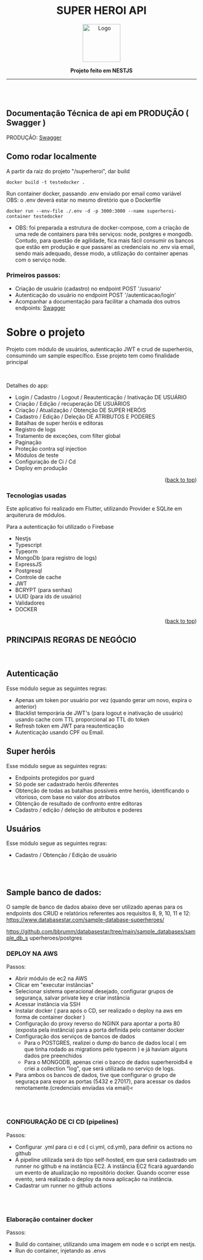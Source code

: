 <div align="center">

# SUPER HEROI API

<div>
  <a>
    <img src="https://i.pinimg.com/originals/e4/26/70/e426702edf874b181aced1e2fa5c6cde.gif" alt="Logo" width="100">
  </a>
<p><strong>Projeto feito em NESTJS</strong></p>
</div>
<hr>
<br>
<br>
</div>


## Documentação Técnica de api em PRODUÇÃO ( Swagger )
PRODUÇÃO: <a href="http://3.95.180.183/api">Swagger</a>

## Como rodar localmente

A partir da raiz do projeto "/superheroi", dar build
```
docker build -t testedocker .
```
Run container docker, passando .env enviado por email como variável
<br>OBS: o .env deverá estar no mesmo diretório que o Dockerfile
```
docker run --env-file ./.env -d -p 3000:3000 --name superheroi-container testedocker
```
* OBS: foi preparada a estrutura de docker-compose, com a criação de uma rede de containers para três serviços: node, postgres e mongodb. Contudo, para questão de agilidade, fica mais fácil consumir os bancos que estão em produção e que passarei as credenciais no .env via email, sendo mais adequado, desse modo, a utilização do container apenas com o serviço  node.

### Primeiros passos:
  * Criação de usuário (cadastro) no endpoint POST '/usuario'
  * Autenticação do usuário no endpoint POST '/autenticacao/login'
  * Acompanhar a documentação para facilitar a chamada dos outros endpoints: <a href="http://3.95.180.183/api">Swagger</a>

<div id="about"></div>

# Sobre o projeto

Projeto com módulo de usuários, autenticação JWT e crud de superheróis, consumindo um sample específico. Esse projeto tem como finalidade principal


<br>

Detalhes do app:
* Login / Cadastro / Logout / Reautenticação / Inativação DE USUÁRIO
* Criação / Edição / recuperação  DE USUÁRIOS
* Criação / Atualização / Obtenção  DE SUPER HERÓIS
* Cadastro / Edição / Deleção DE ATRIBUTOS E PODERES
* Batalhas de super heróis e editoras
* Registro de logs
* Tratamento de exceções, com filter global
* Paginação
* Proteção contra sql injection
* Módulos de teste
* Configuração de Ci / Cd
* Deploy em produção


<p align="right">(<a href="#top">back to top</a>)</p>

 

<div id="built-with"></div>

### Tecnologias usadas

Este aplicativo foi realizado em Flutter, utilizando Provider e SQLite em arquiterura de módulos.

Para a autenticação foi utilizado o Firebase

* Nestjs
* Typescript
* Typeorm
* MongoDb (para registro de logs)
* ExpressJS
* Postgresql
* Controle de cache
* JWT
* BCRYPT (para senhas)
* UUID (para ids de usuário)
* Validadores
* DOCKER

<p align="right">(<a href="#top">back to top</a>)</p>

<div id="demo"></div>

## PRINCIPAIS REGRAS DE NEGÓCIO
<br>

## Autenticação
Esse módulo segue as seguintes regras:   
  * Apenas um token por usuário por vez  (quando gerar um novo, expira o anterior)
  * Blacklist temporária de JWT's (para logout e inativação de usuário) usando cache com TTL proporcional ao TTL do token
  * Refresh token em JWT para reautenticação
  * Autenticação usando CPF ou Email.

## Super heróis
Esse módulo segue as seguintes regras:   
  * Endpoints protegidos por guard
  * Só pode ser cadastrado heróis diferentes
  * Obtenção de todas as batalhas possíveis entre heróis, identificando o vitorioso, com base no valor dos atributos
  * Obtenção de resultado de confronto entre editoras
  * Cadastro / edição / deleção de atributos e poderes

## Usuários
Esse módulo segue as seguintes regras:   
  * Cadastro / Obtenção / Edição de usuário
<br>
<br>

## Sample banco de dados:
O sample de banco de dados abaixo deve ser utilizado apenas para os endpoints
dos CRUD e relatórios referentes aos requisitos 8, 9, 10, 11 e 12:
https://www.databasestar.com/sample-database-superheroes/

https://github.com/bbrumm/databasestar/tree/main/sample_databases/sample_db_s
uperheroes/postgres

### DEPLOY NA AWS
Passos:
  * Abrir módulo de ec2 na AWS
  * Clicar em "executar instâncias"
  * Selecionar sistema operacional desejado, configurar grupos de segurança, salvar private key e criar instância
  * Acessar instância via SSH
  * Instalar docker ( para após o CD, ser realizado o deploy na aws em forma de container docker )
  * Configuração do proxy reverso do NGINX para apontar a porta 80 (exposta pela instância) para a porta definida pelo container docker
  * Configuração dos serviços de bancos de dados
      * Para o POSTGRES, realizei o dump do banco de dados local ( em que tinha rodado as migrations pelo typeorm ) e já haviam alguns dados pre preenchidos
      * Para o MONGODB, apenas criei o banco de dados superheroidb4 e criei a collection "log", que será utilizada no serviço de logs.
  * Para ambos os bancos de dados, tive que configurar o grupo de seguraça para expor as portas (5432 e 27017), para acessar os dados remotamente.(credenciais enviadas via email)<
<br>
<br>

### CONFIGURAÇÃO DE CI CD (pipelines)
Passos:
  * Configurar .yml para ci e cd ( ci.yml, cd.yml), para definir os actions no github
  * A pipeline utilizada será do tipo self-hosted, em que será cadastrado um runner no github e na instância EC2. A instância EC2 ficará aguardando um evento de atualização no repositório docker. Quando ocorrer esse   evento, será realizado o deploy da nova aplicação na instância.
  * Cadastrar um runner no github actions
<br>
<br>

### Elaboração container docker
Passos:
  * Build do container, utilizando uma imagem em node e o script em nestjs.
  * Run do container, injetando as .envs 
<br>
<br>



